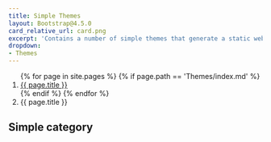 ```yaml
---
title: Simple Themes
layout: Bootstrap@4.5.0
card_relative_url: card.png
excerpt: 'Contains a number of simple themes that generate a static website for only one version of a library. Themes in this category provide an easy way of using CodeMap with minimal configuration making it easy to test the library.'
dropdown:
- Themes
---
```


<nav aria-label="breadcrumb">
    <ol class="breadcrumb">
        {% for page in site.pages %}
            {% if page.path == 'Themes/index.md' %}
                <li class="breadcrumb-item" aria-current="page">
                    <a href="{{ page.url }}">{{ page.title }}</a>
                </li>
            {% endif %}
        {% endfor %}
        <li class="breadcrumb-item active" aria-current="page">
            {{ page.title }}
        </li>
    </ol>
</nav>

Simple category
---------------